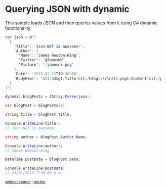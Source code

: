 # Querying JSON with dynamic

This sample loads JSON and then queries values from it using C# dynamic functionality.

<!-- snippet: QueryJsonDynamic -->
<a id='snippet-queryjsondynamic'></a>
```cs
var json = @"[
  {
    'Title': 'Json.NET is awesome!',
    'Author': {
      'Name': 'James Newton-King',
      'Twitter': '@JamesNK',
      'Picture': '/jamesnk.png'
    },
    'Date': '2013-01-23T19:30:00',
    'BodyHtml': '&lt;h3&gt;Title!&lt;/h3&gt;\r\n&lt;p&gt;Content!&lt;/p&gt;'
  }
]";

dynamic blogPosts = JArray.Parse(json);

var blogPost = blogPosts[0];

string title = blogPost.Title;

Console.WriteLine(title);
// Json.NET is awesome!

string author = blogPost.Author.Name;

Console.WriteLine(author);
// James Newton-King

DateTime postDate = blogPost.Date;

Console.WriteLine(postDate);
// 23/01/2013 7:30:00 p.m.
```
<sup><a href='/src/Tests/Documentation/Samples/Linq/QueryJsonDynamic.cs#L14-L46' title='Snippet source file'>snippet source</a> | <a href='#snippet-queryjsondynamic' title='Start of snippet'>anchor</a></sup>
<!-- endSnippet -->
